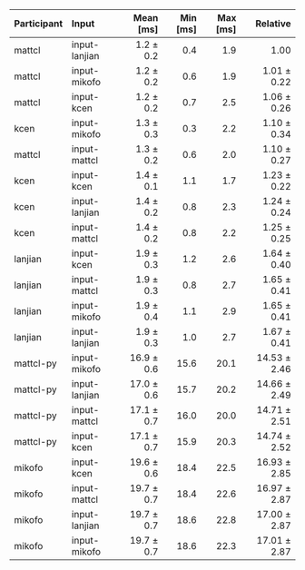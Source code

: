 | Participant | Input | Mean [ms] | Min [ms] | Max [ms] | Relative |
|:---|:---|---:|---:|---:|---:|
| mattcl | input-lanjian | 1.2 ± 0.2 | 0.4 | 1.9 | 1.00 |
| mattcl | input-mikofo | 1.2 ± 0.2 | 0.6 | 1.9 | 1.01 ± 0.22 |
| mattcl | input-kcen | 1.2 ± 0.2 | 0.7 | 2.5 | 1.06 ± 0.26 |
| kcen | input-mikofo | 1.3 ± 0.3 | 0.3 | 2.2 | 1.10 ± 0.34 |
| mattcl | input-mattcl | 1.3 ± 0.2 | 0.6 | 2.0 | 1.10 ± 0.27 |
| kcen | input-kcen | 1.4 ± 0.1 | 1.1 | 1.7 | 1.23 ± 0.22 |
| kcen | input-lanjian | 1.4 ± 0.2 | 0.8 | 2.3 | 1.24 ± 0.24 |
| kcen | input-mattcl | 1.4 ± 0.2 | 0.8 | 2.2 | 1.25 ± 0.25 |
| lanjian | input-kcen | 1.9 ± 0.3 | 1.2 | 2.6 | 1.64 ± 0.40 |
| lanjian | input-mattcl | 1.9 ± 0.3 | 0.8 | 2.7 | 1.65 ± 0.41 |
| lanjian | input-mikofo | 1.9 ± 0.4 | 1.1 | 2.9 | 1.65 ± 0.41 |
| lanjian | input-lanjian | 1.9 ± 0.3 | 1.0 | 2.7 | 1.67 ± 0.41 |
| mattcl-py | input-mikofo | 16.9 ± 0.6 | 15.6 | 20.1 | 14.53 ± 2.46 |
| mattcl-py | input-lanjian | 17.0 ± 0.6 | 15.7 | 20.2 | 14.66 ± 2.49 |
| mattcl-py | input-mattcl | 17.1 ± 0.7 | 16.0 | 20.0 | 14.71 ± 2.51 |
| mattcl-py | input-kcen | 17.1 ± 0.7 | 15.9 | 20.3 | 14.74 ± 2.52 |
| mikofo | input-kcen | 19.6 ± 0.6 | 18.4 | 22.5 | 16.93 ± 2.85 |
| mikofo | input-mattcl | 19.7 ± 0.7 | 18.4 | 22.6 | 16.97 ± 2.87 |
| mikofo | input-lanjian | 19.7 ± 0.7 | 18.6 | 22.8 | 17.00 ± 2.87 |
| mikofo | input-mikofo | 19.7 ± 0.7 | 18.6 | 22.3 | 17.01 ± 2.87 |

